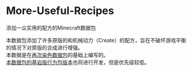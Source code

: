 # More-Useful-Recipes
添加一众实用的配方的Minecraft数据包  

本数据包添加了许多原版的和机械动力（Create）的配方，旨在不破坏游戏平衡的情况下对原版的合成进行增强。  
本数据是在[再次染色数据包](https://github.com/RainStar7981/Secondary-Dyeing-Data-Pack)的基础上编写的。  
[本数据包的基岩版行为包版本](https://github.com/RainStar7981/More-Useful-Recipes-Behavior-Pack)也将进行开发，但是优先级较低。  


